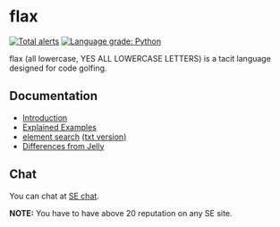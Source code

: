 # flax
[![Total alerts](https://img.shields.io/lgtm/alerts/g/PyGamer0/flax.svg?logo=lgtm&logoWidth=18)](https://lgtm.com/projects/g/PyGamer0/flax/alerts/) [![Language grade: Python](https://img.shields.io/lgtm/grade/python/g/PyGamer0/flax.svg?logo=lgtm&logoWidth=18)](https://lgtm.com/projects/g/PyGamer0/flax/context:python)

flax (all lowercase, YES ALL LOWERCASE LETTERS) is a tacit language designed for code golfing.

## Documentation
- [Introduction](./docs/Introduction.md)
- [Explained Examples](./docs/examples.md)
- [element search](https://pygamer0.github.io/flax) [(txt version)](./docs/elements.txt)
- [Differences from Jelly](./docs/diff-jelly.txt)

## Chat
You can chat at [SE chat](https://chat.stackexchange.com/rooms/132561/flax).

**NOTE:** You have to have above 20 reputation on any SE site.
